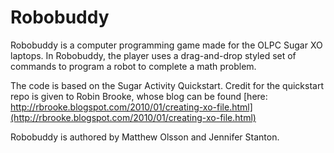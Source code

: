 
# Robobuddy

Robobuddy is a computer programming game made for the OLPC Sugar XO laptops. In Robobuddy, the player uses a drag-and-drop styled set of commands to program a robot to complete a math problem.

The code is based on the Sugar Activity Quickstart. Credit for the quickstart repo is given to Robin Brooke, whose blog can be found [here: http://rbrooke.blogspot.com/2010/01/creating-xo-file.html](http://rbrooke.blogspot.com/2010/01/creating-xo-file.html)

Robobuddy is authored by Matthew Olsson and Jennifer Stanton.